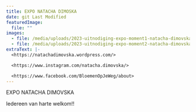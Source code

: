 ```yaml
---
title: EXPO NATACHA DIMOSKA
date: git Last Modified
featuredImage:
  file: ""
images:
  - file: /media/uploads/2023-uitnodiging-expo-moment1-natacha-dimovska.jpg
  - file: /media/uploads/2023-uitnodiging-expo-moment2-natacha-dimovska.jpg
extraText: |-
  <https://natachadimovska.wordpress.com/>

  <https://www.instagram.com/natacha.dimovska/>

  <https://www.facebook.com/BloemenOpJeWeg/about>
---
```

E﻿XPO NATACHA DIMOVSKA

I﻿edereen van harte welkom!!